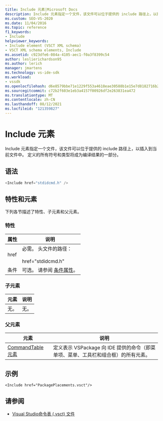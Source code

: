 ```yaml
---
title: Include 元素|Microsoft Docs
description: Include 元素指定一个文件，该文件可以位于提供的 include 路径上，以插入到当前文件中。
ms.custom: SEO-VS-2020
ms.date: 11/04/2016
ms.topic: reference
f1_keywords:
- Include
helpviewer_keywords:
- Include element (VSCT XML schema)
- VSCT XML schema elements, Include
ms.assetid: c923dfe6-084a-4105-aec1-f0a3f8399c54
author: leslierichardson95
ms.author: lerich
manager: jmartens
ms.technology: vs-ide-sdk
ms.workload:
- vssdk
ms.openlocfilehash: d6e8579bbe71e1229f553a4618eae30588b1e15e7d8182716b25c0011fe17845
ms.sourcegitcommit: c72b2f603e1eb3a4157f00926df2e263831ea472
ms.translationtype: MT
ms.contentlocale: zh-CN
ms.lasthandoff: 08/12/2021
ms.locfileid: "121359827"
---
```

# <a name="include-element"></a>Include 元素
Include 元素指定一个文件，该文件可以位于提供的 include 路径上，以插入到当前文件中。  定义的所有符号和类型将成为编译结果的一部分。

## <a name="syntax"></a>语法

```csharp
<Include href="stdidcmd.h" />
```

## <a name="attributes-and-elements"></a>特性和元素
 下列各节描述了特性、子元素和父元素。

### <a name="attributes"></a>特性

|属性|说明|
|---------------|-----------------|
|href|必需。 头文件的路径：<br /><br /> href="stdidcmd.h"|
|条件|可选。 请参阅 [条件属性](../extensibility/vsct-xml-schema-conditional-attributes.md)。|

### <a name="child-elements"></a>子元素

|元素|说明|
|-------------|-----------------|
|无。|无。|

### <a name="parent-elements"></a>父元素

|元素|说明|
|-------------|-----------------|
|[CommandTable 元素](../extensibility/commandtable-element.md)|定义表示 VSPackage 向 IDE 提供的命令（即菜单项、菜单、工具栏和组合框）的所有元素。|

## <a name="example"></a>示例

```
<Include href="PackagePlacements.vsct"/>
```

## <a name="see-also"></a>请参阅
- [Visual Studio命令表 (.vsct) 文件](../extensibility/internals/visual-studio-command-table-dot-vsct-files.md)
